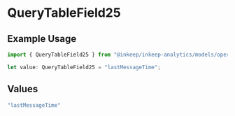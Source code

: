 # QueryTableField25

## Example Usage

```typescript
import { QueryTableField25 } from "@inkeep/inkeep-analytics/models/operations";

let value: QueryTableField25 = "lastMessageTime";
```

## Values

```typescript
"lastMessageTime"
```
